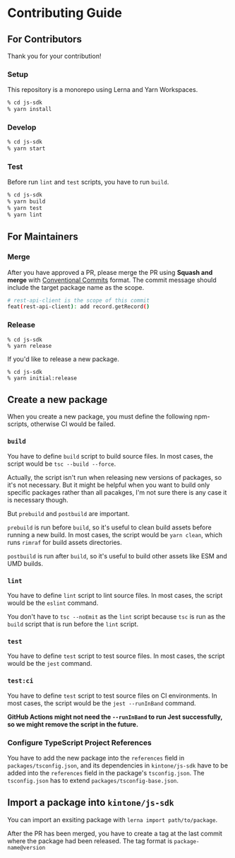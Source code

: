 # Contributing Guide

## For Contributors

Thank you for your contribution!

### Setup

This repository is a monorepo using Lerna and Yarn Workspaces.

```sh
% cd js-sdk
% yarn install
```

### Develop

```sh
% cd js-sdk
% yarn start
```

### Test

Before run `lint` and `test` scripts, you have to run `build`.

```sh
% cd js-sdk
% yarn build
% yarn test
% yarn lint
```

## For Maintainers

### Merge

After you have approved a PR, please merge the PR using **Squash and merge** with [Conventional Commits](https://www.conventionalcommits.org/en/v1.0.0/) format. The commit message should include the target package name as the scope.

```sh
# rest-api-client is the scope of this commit
feat(rest-api-client): add record.getRecord()
```

### Release

```
% cd js-sdk
% yarn release
```

If you'd like to release a new package.

```
% cd js-sdk
% yarn initial:release
```

## Create a new package

When you create a new package, you must define the following npm-scripts, otherwise CI would be failed.

### `build`

You have to define `build` script to build source files.
In most cases, the script would be `tsc --build --force`.

Actually, the script isn't run when releasing new versions of packages, so it's not necessary.
But it might be helpful when you want to build only specific packages rather than all pacakges, I'm not sure there is any case it is necessary though.

But `prebuild` and `postbuild` are important.

`prebuild` is run before `build`, so it's useful to clean build assets before running a new build.
In most cases, the script would be `yarn clean`, which runs `rimraf` for build assets directories.

`postbuild` is run after `build`, so it's useful to build other assets like ESM and UMD builds.

### `lint`

You have to define `lint` script to lint source files.
In most cases, the script would be the `eslint` command.

You don't have to `tsc --noEmit` as the `lint` script because `tsc` is run as the `build` script that is run before the `lint` script.

### `test`

You have to define `test` script to test source files.
In most cases, the script would be the `jest` command.

### `test:ci`

You have to define `test` script to test source files on CI environments.
In most cases, the script would be the `jest --runInBand` command.

**GitHub Actions might not need the `--runInBand` to run Jest successfully, so we might remove the script in the future.**

### Configure TypeScript Project References

You have to add the new package into the `references` field in `packages/tsconfig.json`, and its dependencies in `kintone/js-sdk` have to be added into the `references` field in the package's `tsconfig.json`.
The `tsconfig.json` has to extend `packages/tsconfig-base.json`.

## Import a package into `kintone/js-sdk`

You can import an exsiting package with `lerna import path/to/package`.

After the PR has been merged, you have to create a tag at the last commit where the package had been released.
The tag format is `package-name@version`
